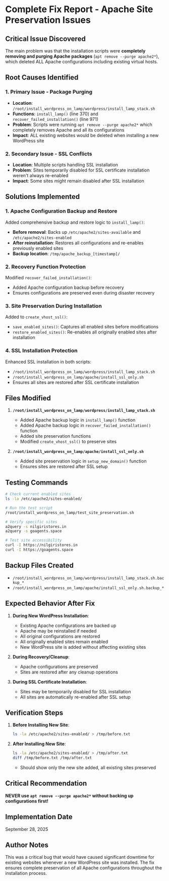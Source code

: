 # Complete Fix Report - Apache Site Preservation Issues

## Critical Issue Discovered
The main problem was that the installation scripts were **completely removing and purging Apache packages** (`apt remove --purge apache2*`), which deleted ALL Apache configurations including existing virtual hosts.

## Root Causes Identified

### 1. Primary Issue - Package Purging
- **Location**: `/root/install_wordpress_on_lamp/wordpress/install_lamp_stack.sh`
- **Functions**: `install_lamp()` (line 370) and `recover_failed_installation()` (line 971)
- **Problem**: Scripts were running `apt remove --purge apache2*` which completely removes Apache and all its configurations
- **Impact**: ALL existing websites would be deleted when installing a new WordPress site

### 2. Secondary Issue - SSL Conflicts
- **Location**: Multiple scripts handling SSL installation
- **Problem**: Sites temporarily disabled for SSL certificate installation weren't always re-enabled
- **Impact**: Some sites might remain disabled after SSL installation

## Solutions Implemented

### 1. Apache Configuration Backup and Restore
Added comprehensive backup and restore logic to `install_lamp()`:
- **Before removal**: Backs up `/etc/apache2/sites-available` and `/etc/apache2/sites-enabled`
- **After reinstallation**: Restores all configurations and re-enables previously enabled sites
- **Backup location**: `/tmp/apache_backup_[timestamp]/`

### 2. Recovery Function Protection
Modified `recover_failed_installation()`:
- Added Apache configuration backup before recovery
- Ensures configurations are preserved even during disaster recovery

### 3. Site Preservation During Installation
Added to `create_vhost_ssl()`:
- `save_enabled_sites()`: Captures all enabled sites before modifications
- `restore_enabled_sites()`: Re-enables all originally enabled sites after installation

### 4. SSL Installation Protection
Enhanced SSL installation in both scripts:
- `/root/install_wordpress_on_lamp/wordpress/install_lamp_stack.sh`
- `/root/install_wordpress_on_lamp/apache/install_ssl_only.sh`
- Ensures all sites are restored after SSL certificate installation

## Files Modified

1. **`/root/install_wordpress_on_lamp/wordpress/install_lamp_stack.sh`**
   - Added Apache backup logic in `install_lamp()` function
   - Added Apache backup logic in `recover_failed_installation()` function
   - Added site preservation functions
   - Modified `create_vhost_ssl()` to preserve sites

2. **`/root/install_wordpress_on_lamp/apache/install_ssl_only.sh`**
   - Added site preservation logic in `setup_new_domain()` function
   - Ensures sites are restored after SSL setup

## Testing Commands

```bash
# Check current enabled sites
ls -la /etc/apache2/sites-enabled/

# Run the test script
/root/install_wordpress_on_lamp/test_site_preservation.sh

# Verify specific sites
a2query -s nilgiristores.in
a2query -s goagents.space

# Test site accessibility
curl -I https://nilgiristores.in
curl -I https://goagents.space
```

## Backup Files Created
- `/root/install_wordpress_on_lamp/wordpress/install_lamp_stack.sh.backup_*`
- `/root/install_wordpress_on_lamp/apache/install_ssl_only.sh.backup_*`

## Expected Behavior After Fix

1. **During New WordPress Installation**:
   - Existing Apache configurations are backed up
   - Apache may be reinstalled if needed
   - All original configurations are restored
   - All originally enabled sites remain enabled
   - New WordPress site is added without affecting existing sites

2. **During Recovery/Cleanup**:
   - Apache configurations are preserved
   - Sites are restored after any cleanup operations

3. **During SSL Certificate Installation**:
   - Sites may be temporarily disabled for SSL installation
   - All sites are automatically re-enabled after SSL setup

## Verification Steps

1. **Before Installing New Site**:
   ```bash
   ls -la /etc/apache2/sites-enabled/ > /tmp/before.txt
   ```

2. **After Installing New Site**:
   ```bash
   ls -la /etc/apache2/sites-enabled/ > /tmp/after.txt
   diff /tmp/before.txt /tmp/after.txt
   ```
   - Should show only the new site added, all existing sites preserved

## Critical Recommendation
**NEVER use `apt remove --purge apache2*` without backing up configurations first!**

## Implementation Date
September 28, 2025

## Author Notes
This was a critical bug that would have caused significant downtime for existing websites whenever a new WordPress site was installed. The fix ensures complete preservation of all Apache configurations throughout the installation process.